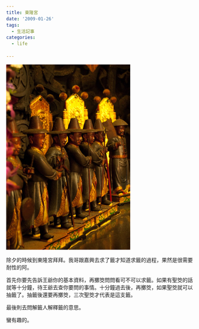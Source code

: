 ```yaml
---
title: 東隆宮
date: '2009-01-26'
tags:
  - 生活記事
categories:
  - life

---
```

[![東隆宮](images/0.jpg)](http://www.flickr.com/photos/yurenju/3225135311/ "Flickr 上 yurenju 的 東隆宮")  
  
除夕的時候到東隆宮拜拜。我哥跟嘉興去求了籤才知道求籤的過程，果然是很需要耐性的阿。  
  
首先你要先告訴王爺你的基本資料，再擲筊問問看可不可以求籤。如果有聖筊的話就等十分鐘，待王爺去查你要問的事情。十分鐘過去後，再擲筊，如果聖筊就可以抽籤了。抽籤後還要再擲筊，三次聖筊才代表是這支籤。  
  
最後則去問解籤人解釋籤的意思。  
  
蠻有趣的。